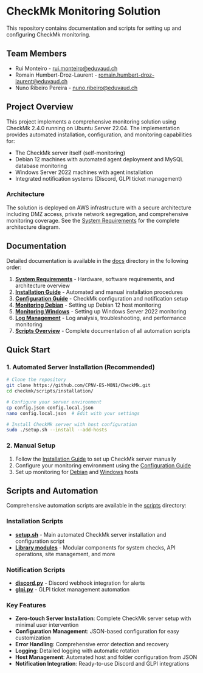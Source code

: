 # CheckMk Monitoring Solution

This repository contains documentation and scripts for setting up and configuring CheckMk monitoring.

## Team Members

- Rui Monteiro - rui.monteiro@eduvaud.ch
- Romain Humbert-Droz-Laurent - romain.humbert-droz-laurent@eduvaud.ch
- Nuno Ribeiro Pereira - nuno.ribeiro@eduvaud.ch

## Project Overview

This project implements a comprehensive monitoring solution using CheckMk 2.4.0 running on Ubuntu Server 22.04. The implementation provides automated installation, configuration, and monitoring capabilities for:

- The CheckMk server itself (self-monitoring)
- Debian 12 machines with automated agent deployment and MySQL database monitoring
- Windows Server 2022 machines with agent installation
- Integrated notification systems (Discord, GLPI ticket management)

### Architecture

The solution is deployed on AWS infrastructure with a secure architecture including DMZ access, private network segregation, and comprehensive monitoring coverage. See the [System Requirements](./docs/01_SystemRequirements.md) for the complete architecture diagram.

## Documentation

Detailed documentation is available in the [docs](./docs) directory in the following order:

1. **[System Requirements](./docs/01_SystemRequirements.md)** - Hardware, software requirements, and architecture overview
2. **[Installation Guide](./docs/02_InstallationGuide.md)** - Automated and manual installation procedures
3. **[Configuration Guide](./docs/03_ConfigurationGuide.md)** - CheckMk configuration and notification setup
4. **[Monitoring Debian](./docs/04_MonitoringDebian.md)** - Setting up Debian 12 host monitoring
5. **[Monitoring Windows](./docs/05_MonitoringWindows.md)** - Setting up Windows Server 2022 monitoring
6. **[Log Management](./docs/06_LogManagement.md)** - Log analysis, troubleshooting, and performance monitoring
7. **[Scripts Overview](./docs/07_ScriptsOverview.md)** - Complete documentation of all automation scripts

## Quick Start

### 1. Automated Server Installation (Recommended)

```bash
# Clone the repository
git clone https://github.com/CPNV-ES-MON1/CheckMk.git
cd checkmk/scripts/installation/

# Configure your server environment
cp config.json config.local.json
nano config.local.json  # Edit with your settings

# Install CheckMk server with host configuration
sudo ./setup.sh --install --add-hosts
```

### 2. Manual Setup

1. Follow the [Installation Guide](./docs/02_InstallationGuide.md) to set up CheckMk server manually
2. Configure your monitoring environment using the [Configuration Guide](./docs/03_ConfigurationGuide.md)
3. Set up monitoring for [Debian](./docs/04_MonitoringDebian.md) and [Windows](./docs/05_MonitoringWindows.md) hosts

## Scripts and Automation

Comprehensive automation scripts are available in the [scripts](./scripts) directory:

### Installation Scripts

- **[setup.sh](./scripts/installation/setup.sh)** - Main automated CheckMk server installation and configuration script
- **[Library modules](./scripts/installation/lib/)** - Modular components for system checks, API operations, site management, and more

### Notification Scripts

- **[discord.py](./scripts/notifications/discord.py)** - Discord webhook integration for alerts
- **[glpi.py](./scripts/notifications/glpi.py)** - GLPI ticket management automation

### Key Features

- **Zero-touch Server Installation**: Complete CheckMk server setup with minimal user intervention
- **Configuration Management**: JSON-based configuration for easy customization
- **Error Handling**: Comprehensive error detection and recovery
- **Logging**: Detailed logging with automatic rotation
- **Host Management**: Automated host and folder configuration from JSON
- **Notification Integration**: Ready-to-use Discord and GLPI integrations
